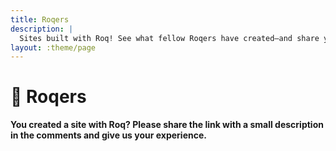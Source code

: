 ```yaml
---
title: Roqers
description: |
  Sites built with Roq! See what fellow Roqers have created—and share your own story.
layout: :theme/page
---
```


# 🎸 Roqers

**You created a site with Roq? Please share the link with a small description in the comments and give us your experience.**

<div class="giscus"></div>
<script src="https://giscus.app/client.js"
        data-repo="quarkiverse/quarkus-roq"
        data-repo-id="R_kgDOL4WdMA"
        data-category="Comments"
        data-category-id="DIC_kwDOL4WdMM4CjtXB"
        data-mapping="pathname"
        data-strict="0"
        data-reactions-enabled="1"
        data-emit-metadata="0"
        data-input-position="bottom"
        data-theme="light"
        data-lang="en"
        crossorigin="anonymous"
        async>
</script>
